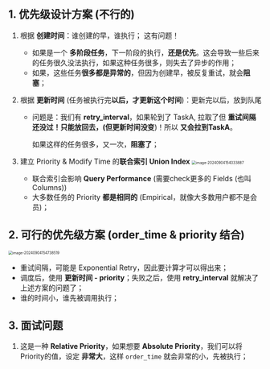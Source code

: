 ## 1. 优先级设计方案 (不行的)

1. 根据 **创建时间**：谁创建的早，谁执行；
   这有问题！

   - 如果是一个 **多阶段任务**，下一阶段的执行，**还是优先**。这会导致一些后来的任务很久没法执行，如果这种任务很多，则失去了异步的作用；
   - 如果，这些任务**很多都是异常的**，但因为创建早，被反复重试，就会**阻塞**；

2. 根据 **更新时间** (任务被执行完**以后，才更新这个时间**)：更新完以后，放到队尾

   - 问题是：我们有 **retry_interval**，如果轮到了 TaskA, 拉取了但 **重试间隔还没过！**只能放回去，(但更新时间**没变**)！所以 **又会拉到TaskA**。

     如果这样的任务很多，又一次，**阻塞了**；

3. 建立 Priority & Modify Time 的**联合索引 Union Index**
   <img src="/Users/aaron/Desktop/SDE/面试准备/异步框架/assets/image-20240904154033887.png" alt="image-20240904154033887" style="zoom:50%;" />

   - 联合索引会影响 **Query Performance** (需要check更多的 Fields (也叫Columns))
   - 大多数任务的 Priority **都是相同的** (Empirical，就像大多数用户都不是会员)；

## 2. 可行的优先级方案 (order_time & priority 结合)

<img src="/Users/aaron/Desktop/SDE/面试准备/异步框架/assets/image-20240904154738519.png" alt="image-20240904154738519" style="zoom:50%;" />

- 重试间隔，可能是 Exponential Retry，因此要计算才可以得出来；
- 调度后，使用 **更新时间 - priority**；失败之后，使用 **retry_interval** 就解决了上述方案的问题了；
- 谁的时间小，谁先被调用执行；

## 3. 面试问题

1. 这是一种 **Relative Priority**，如果想要 **Absolute Priority**，我们可以将 Priority的值，设定 **非常大**，这样 `order_time` 就会非常的小，先被执行；